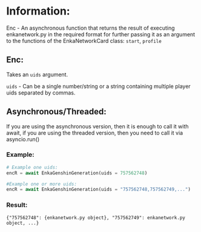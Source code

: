 # Information:

Enc - An asynchronous function that returns the result of executing enkanetwork.py in the required format for further passing it as an argument to the functions of the EnkaNetworkCard class: ```start```, ```profile```


## Enc:
Takes an ```uids``` argument.

```uids``` - Can be a single number/string or a string containing multiple player uids separated by commas.

## Asynchronous/Threaded:
If you are using the asynchronous version, then it is enough to call it with await, if you are using the threaded version, then you need to call it via asyncio.run()

### Example:
```python
# Example one uids:
encR = await EnkaGenshinGeneration(uids = 757562748)
```
```python
#Example one or more uids:
encR = await EnkaGenshinGeneration(uids = "757562748,757562749,...")
```

### Result:
```
{"757562748": {enkanetwork.py object}, "757562749": enkanetwork.py object, ...}
```

